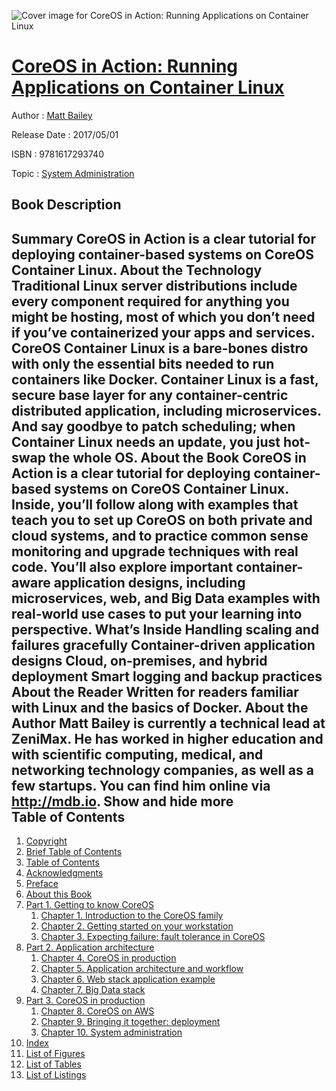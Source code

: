 ![Cover image for CoreOS in Action: Running Applications on Container Linux](https://imgdetail.ebookreading.net/cover/cover/system_admin/EB9781617293740.jpg)

[CoreOS in Action: Running Applications on Container Linux](https://ebookreading.net/view/book/CoreOS+in+Action%3A+Running+Applications+on+Container+Linux-EB9781617293740_1.html "CoreOS in Action: Running Applications on Container Linux")
====================================================================================================================

Author : [Matt Bailey](https://ebookreading.net/search/author/Matt+Bailey)

Release Date : 2017/05/01

ISBN : 9781617293740

Topic : [System Administration](https://ebookreading.net/search/category/system-administration)

Book Description
-----------------

 Summary
CoreOS in Action is a clear tutorial for deploying container-based systems on CoreOS Container Linux.
About the Technology
Traditional Linux server distributions include every component required for anything you might be hosting, most of which you don’t need if you’ve containerized your apps and services. CoreOS Container Linux is a bare-bones distro with only the essential bits needed to run containers like Docker. Container Linux is a fast, secure base layer for any container-centric distributed application, including microservices. And say goodbye to patch scheduling; when Container Linux needs an update, you just hot-swap the whole OS.
About the Book
CoreOS in Action is a clear tutorial for deploying container-based systems on CoreOS Container Linux. Inside, you’ll follow along with examples that teach you to set up CoreOS on both private and cloud systems, and to practice common sense monitoring and upgrade techniques with real code. You’ll also explore important container-aware application designs, including microservices, web, and Big Data examples with real-world use cases to put your learning into perspective.
What’s Inside
Handling scaling and failures gracefully
Container-driven application designs
Cloud, on-premises, and hybrid deployment
Smart logging and backup practices
About the Reader
Written for readers familiar with Linux and the basics of Docker.
About the Author
Matt Bailey is currently a technical lead at ZeniMax. He has worked in higher education and with scientific computing, medical, and networking technology companies, as well as a few startups. You can find him online via http://mdb.io.
        Show and hide more                
Table of Contents
-----------------

1. [Copyright](https://ebookreading.net/view/book/CoreOS+in+Action%3A+Running+Applications+on+Container+Linux-EB9781617293740_3.html)
1. [Brief Table of Contents](https://ebookreading.net/view/book/CoreOS+in+Action%3A+Running+Applications+on+Container+Linux-EB9781617293740_5.html)
1. [Table of Contents](https://ebookreading.net/view/book/CoreOS+in+Action%3A+Running+Applications+on+Container+Linux-EB9781617293740_6.html)
1. [Acknowledgments](https://ebookreading.net/view/book/CoreOS+in+Action%3A+Running+Applications+on+Container+Linux-EB9781617293740_7.html)
1. [Preface](https://ebookreading.net/view/book/CoreOS+in+Action%3A+Running+Applications+on+Container+Linux-EB9781617293740_8.html)
1. [About this Book](https://ebookreading.net/view/book/CoreOS+in+Action%3A+Running+Applications+on+Container+Linux-EB9781617293740_9.html)
1. [Part 1. Getting to know CoreOS](https://ebookreading.net/view/book/CoreOS+in+Action%3A+Running+Applications+on+Container+Linux-EB9781617293740_10.html)
    1. [Chapter 1. Introduction to the CoreOS family](https://ebookreading.net/view/book/CoreOS+in+Action%3A+Running+Applications+on+Container+Linux-EB9781617293740_11.html)
    1. [Chapter 2. Getting started on your workstation](https://ebookreading.net/view/book/CoreOS+in+Action%3A+Running+Applications+on+Container+Linux-EB9781617293740_12.html)
    1. [Chapter 3. Expecting failure: fault tolerance in CoreOS](https://ebookreading.net/view/book/CoreOS+in+Action%3A+Running+Applications+on+Container+Linux-EB9781617293740_13.html)
1. [Part 2. Application architecture](https://ebookreading.net/view/book/CoreOS+in+Action%3A+Running+Applications+on+Container+Linux-EB9781617293740_14.html)
    1. [Chapter 4. CoreOS in production](https://ebookreading.net/view/book/CoreOS+in+Action%3A+Running+Applications+on+Container+Linux-EB9781617293740_15.html)
    1. [Chapter 5. Application architecture and workflow](https://ebookreading.net/view/book/CoreOS+in+Action%3A+Running+Applications+on+Container+Linux-EB9781617293740_16.html)
    1. [Chapter 6. Web stack application example](https://ebookreading.net/view/book/CoreOS+in+Action%3A+Running+Applications+on+Container+Linux-EB9781617293740_17.html)
    1. [Chapter 7. Big Data stack](https://ebookreading.net/view/book/CoreOS+in+Action%3A+Running+Applications+on+Container+Linux-EB9781617293740_18.html)
1. [Part 3. CoreOS in production](https://ebookreading.net/view/book/CoreOS+in+Action%3A+Running+Applications+on+Container+Linux-EB9781617293740_19.html)
    1. [Chapter 8. CoreOS on AWS](https://ebookreading.net/view/book/CoreOS+in+Action%3A+Running+Applications+on+Container+Linux-EB9781617293740_20.html)
    1. [Chapter 9. Bringing it together: deployment](https://ebookreading.net/view/book/CoreOS+in+Action%3A+Running+Applications+on+Container+Linux-EB9781617293740_21.html)
    1. [Chapter 10. System administration](https://ebookreading.net/view/book/CoreOS+in+Action%3A+Running+Applications+on+Container+Linux-EB9781617293740_22.html)
1. [Index](https://ebookreading.net/view/book/CoreOS+in+Action%3A+Running+Applications+on+Container+Linux-EB9781617293740_23.html)
1. [List of Figures](https://ebookreading.net/view/book/CoreOS+in+Action%3A+Running+Applications+on+Container+Linux-EB9781617293740_24.html)
1. [List of Tables](https://ebookreading.net/view/book/CoreOS+in+Action%3A+Running+Applications+on+Container+Linux-EB9781617293740_25.html)
1. [List of Listings](https://ebookreading.net/view/book/CoreOS+in+Action%3A+Running+Applications+on+Container+Linux-EB9781617293740_26.html)
